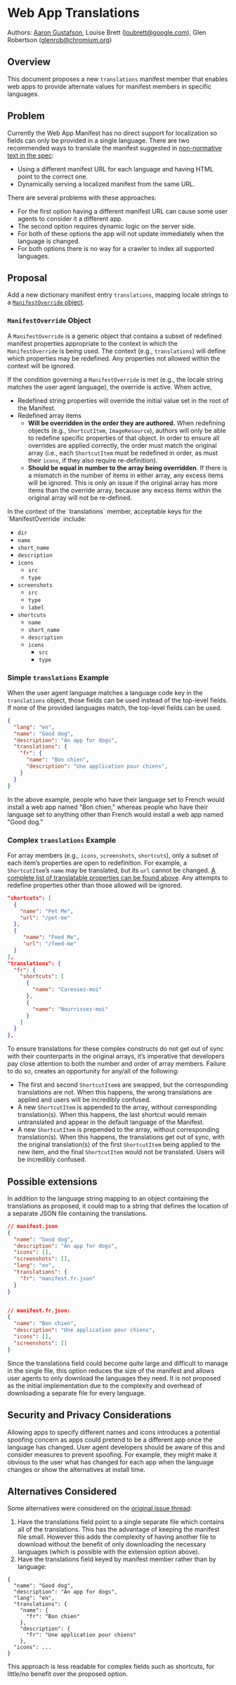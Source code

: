 # Web App Translations

Authors: [Aaron Gustafson](https://github.com/aarongustafson), Louise Brett (loubrett@google.com), Glen Robertson (glenrob@chromium.org)

## Overview

This document proposes a new `translations` manifest member that enables web apps to provide alternate values for manifest members in specific languages. 

## Problem

Currently the Web App Manifest has no direct support for localization so fields can only be provided in a single language. There are two recommended ways to translate the manifest suggested in [non-normative text in the spec](https://www.w3.org/TR/appmanifest/#internationalization):

*   Using a different manifest URL for each language and having HTML point to the correct one.
*   Dynamically serving a localized manifest from the same URL.

There are several problems with these approaches:

*   For the first option having a different manifest URL can cause some user agents to consider it a different app.
*   The second option requires dynamic logic on the server side.
*   For both of these options the app will not update immediately when the language is changed.
*   For both options there is no way for a crawler to index all supported languages.

## Proposal

Add a new dictionary manifest entry `translations`, mapping locale strings to a [`ManifestOverride` object](#manifestoverride-object).


### `ManifestOverride` Object

A `ManifestOverride` is a generic object that contains a subset of redefined manifest properties appropriate to the context in which the `ManifestOverride` is being used. The context (e.g., `translations`) will define which properties may be redefined. Any properties not allowed within the context will be ignored.

If the condition governing a `ManifestOverride` is met (e.g., the locale string matches the user agent language), the override is active. When active,

* Redefined string properties will override the initial value set in the root of the Manifest.
* Redefined array items
  * **Will be overridden in the order they are authored.** When redefining objects (e.g., `ShortcutItem`, `ImageResource`), authors will only be able to redefine specific properties of that object. In order to ensure all overrides are applied correctly, the order must match the original array (i.e., each `ShortcutItem` must be redefined in order, as must their `icons`, if they also require re-definition).
  * **Should be equal in number to the array being overridden**. If there is a mismatch in the number of items in either array, any excess items will be ignored. This is only an issue if the original array has more items than the override array, because any excess items within the original array will not be re-defined.

<p id="translatable-members">In the context of the `translations` member, acceptable keys for the `ManifestOverride` include:</p>

*   `dir`
*   `name`
*   `short_name`
*   `description`
*   `icons`
    * `src`
    * `type`
*   `screenshots`
    * `src`
    * `type`
    * `label`
*   `shortcuts`
    * `name`
    * `short_name`
    * `description`
    * `icons`
      * `src`
      * `type`

### Simple `translations` Example

When the user agent language matches a language code key in the `translations` object, those fields can be used instead of the top-level fields. If none of the provided languages match, the top-level fields can be used.

```json
{
  "lang": "en",
  "name": "Good dog",
  "description": "An app for dogs",
  "translations": {
    "fr": {
      "name": "Bon chien",
      "description": "Une application pour chiens",
    }
  }
}
```

In the above example, people who have their language set to French would install a web app named "Bon chien," whereas people who have their language set to anything other than French would install a web app named "Good dog."

### Complex `translations` Example

For array members (e.g., `icons`, `screenshots`, `shortcuts`), only a subset of each item’s properties are open to redefinition. For example, a `ShortcutItem`’s `name` may be translated, but its `url` cannot be changed. [A complete list of translatable properties can be found above](#translatable-members). Any attempts to redefine properties other than those allowed will be ignored.


```json
"shortcuts": [
  {
    "name": "Pet Me",
    "url": "/pet-me"
  },
  {
     "name": "Feed Me",
     "url": "/feed-me"
  }
],
"translations": {
  "fr": {
    "shortcuts": [
      {
        "name": "Caressez-moi"
      },
      {
        "name": "Nourrissez-moi"
      }
    ]
  }
},
```

To ensure translations for these complex constructs do not get out of sync with their counterparts in the original arrays, it’s imperative that developers pay close attention to both the number and order of array members. Failure to do so, creates an opportunity for any/all of the following:

* The first and second `ShortcutItem`s are swapped, but the corresponding translations are not. When this happens, the wrong translations are applied and users will be incredibly confused.
* A new `ShortcutItem` is appended to the array, without corresponding translation(s). When this happens, the last shortcut would remain untranslated and appear in the default language of the Manifest.
* A new `ShortcutItem` is prepended to the array, without corresponding translation(s). When this happens, the translations get out of sync, with the original translation(s) of the first `ShortcutItem` being applied to the new item, and the final `ShortcutItem` would not be translated. Users will be incredibly confused.


## Possible extensions

In addition to the language string mapping to an object containing the translations as proposed, it could map to a string that defines the location of a separate JSON file containing the translations.

```json
// manifest.json
{
  "name": "Good dog",
  "description": "An app for dogs",
  "icons": [],
  "screenshots": [],
  "lang": "en",
  "translations": {
    "fr": "manifest.fr.json"
  }
}


// manifest.fr.json:
{
  "name": "Bon chien",
  "description": "Une application pour chiens",
  "icons": [],
  "screenshots": []
}
```

Since the translations field could become quite large and difficult to manage in the single file, this option reduces the size of the manifest and allows user agents to only download the languages they need. It is not proposed as the initial implementation due to the complexity and overhead of downloading a separate file for every language.

## Security and Privacy Considerations

Allowing apps to specify different names and icons introduces a potential spoofing concern as apps could pretend to be a different app once the language has changed. User agent developers should be aware of this and consider measures to prevent spoofing. For example, they might make it obvious to the user what has changed for each app when the language changes or show the alternatives at install time.

## Alternatives Considered

Some alternatives were considered on the [original issue thread](https://github.com/w3c/manifest/issues/676):

1. Have the translations field point to a single separate file which contains all of the translations. This has the advantage of keeping the manifest file small. However this adds the complexity of having another file to download without the benefit of only downloading the necessary languages (which is possible with the extension option above).
2. Have the translations field keyed by manifest member rather than by language:

```
{
  "name": "Good dog",
  "description": "An app for dogs",
  "lang": "en",
  "translations": {
    "name": {
      "fr": "Bon chien"
    },
    "description": {
      "fr": "Une application pour chiens"
    },
  "icons": ...
}
```

This approach is less readable for complex fields such as shortcuts, for little/no benefit over the proposed option.
